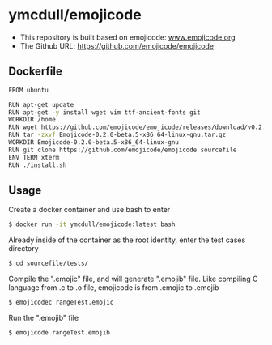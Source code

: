 # ymcdull/emojicode
- This repository is built based on emojicode: www.emojicode.org
- The Github URL: https://github.com/emojicode/emojicode

## Dockerfile
```sh
FROM ubuntu

RUN apt-get update
RUN apt-get -y install wget vim ttf-ancient-fonts git
WORKDIR /home
RUN wget https://github.com/emojicode/emojicode/releases/download/v0.2.0-beta.5/Emojicode-0.2.0-beta.5-x86_64-linux-gnu.tar.gz
RUN tar -zxvf Emojicode-0.2.0-beta.5-x86_64-linux-gnu.tar.gz
WORKDIR Emojicode-0.2.0-beta.5-x86_64-linux-gnu
RUN git clone https://github.com/emojicode/emojicode sourcefile
ENV TERM xterm
RUN ./install.sh
```

## Usage 
Create a docker container and use bash to enter
```sh
$ docker run -it ymcdull/emojicode:latest bash 
```
Already inside of the container as the root identity, enter the test cases directory
```sh
$ cd sourcefile/tests/
```
Compile the ".emojic" file, and will generate ".emojib" file. Like compiling C language from .c to .o file, emojicode is from .emojic to .emojib
```sh
$ emojicodec rangeTest.emojic
```
Run the ".emojib" file
```sh
$ emojicode rangeTest.emojib
```
